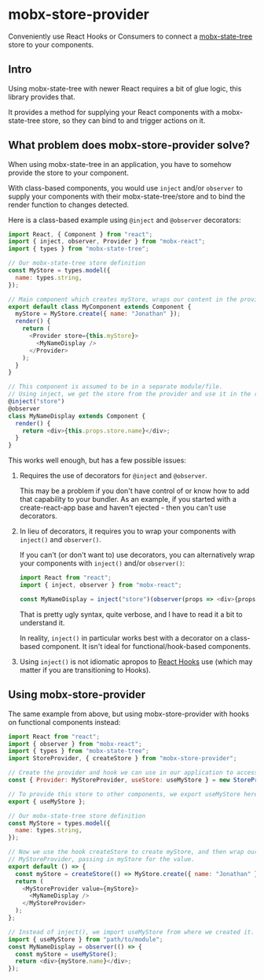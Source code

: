 # mobx-store-provider

Conveniently use React Hooks or Consumers to connect a [mobx-state-tree](https://mobx-state-tree.js.org) store to your components.

## Intro

Using mobx-state-tree with newer React requires a bit of glue logic, this library provides that.

It provides a method for supplying your React components with a mobx-state-tree store, so they can bind to and trigger actions on it.

## What problem does mobx-store-provider solve?

When using mobx-state-tree in an application, you have to somehow provide the store to your component.

With class-based components, you would use `inject` and/or `observer` to supply your components with their mobx-state-tree/store and to bind the render function to changes detected.

Here is a class-based example using `@inject` and `@observer` decorators:

```javascript
import React, { Component } from "react";
import { inject, observer, Provider } from "mobx-react";
import { types } from "mobx-state-tree";

// Our mobx-state-tree store definition
const MyStore = types.model({
  name: types.string,
});

// Main component which creates myStore, wraps our content in the provider and passes it as the store value.
export default class MyComponent extends Component {
  myStore = MyStore.create({ name: "Jonathan" });
  render() {
    return (
      <Provider store={this.myStore}>
        <MyNameDisplay />
      </Provider>
    );
  }
}

// This component is assumed to be in a separate module/file.
// Using inject, we get the store from the provider and use it in the render method.
@inject("store")
@observer
class MyNameDisplay extends Component {
  render() {
    return <div>{this.props.store.name}</div>;
  }
}
```

This works well enough, but has a few possible issues:

1. Requires the use of decorators for `@inject` and `@observer`.

   This may be a problem if you don't have control of or know how to add that capability to your bundler. As an example, if you started with a create-react-app base and haven't ejected - then you can't use decorators.

1. In lieu of decorators, it requires you to wrap your components with `inject()` and `observer()`.

   If you can't (or don't want to) use decorators, you can alternatively wrap your components with `inject()` and/or `observer()`:

   ```javascript
   import React from "react";
   import { inject, observer } from "mobx-react";

   const MyNameDisplay = inject("store")(observer(props => <div>{props.store.name}</div>));
   ```

   That is pretty ugly syntax, quite verbose, and I have to read it a bit to understand it.

   In reality, `inject()` in particular works best with a decorator on a class-based component. It isn't ideal for functional/hook-based components.

1. Using `inject()` is not idiomatic apropos to [React Hooks](https://reactjs.org/docs/hooks-reference.html) use (which may matter if you are transitioning to Hooks).

## Using mobx-store-provider

The same example from above, but using mobx-store-provider with hooks on functional components instead:

```javascript
import React from "react";
import { observer } from "mobx-react";
import { types } from "mobx-state-tree";
import StoreProvider, { createStore } from "mobx-store-provider";

// Create the provider and hook we can use in our application to access this store
const { Provider: MyStoreProvider, useStore: useMyStore } = new StoreProvider();

// To provide this store to other components, we export useMyStore here and then import it elsewhere:
export { useMyStore };

// Our mobx-state-tree store definition
const MyStore = types.model({
  name: types.string,
});

// Now we use the hook createStore to create myStore, and then wrap our application with
// MyStoreProvider, passing in myStore for the value.
export default () => {
  const myStore = createStore(() => MyStore.create({ name: "Jonathan" }));
  return (
    <MyStoreProvider value={myStore}>
      <MyNameDisplay />
    </MyStoreProvider>
  );
};

// Instead of inject(), we import useMyStore from where we created it.
import { useMyStore } from "path/to/module";
const MyNameDisplay = observer(() => {
  const myStore = useMyStore();
  return <div>{myStore.name}</div>;
});
```
